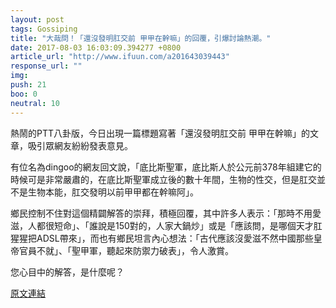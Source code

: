 ```yaml
---
layout: post
tags: Gossiping
title: "大哉問！「還沒發明肛交前 甲甲在幹嘛」的回覆，引爆討論熱潮。"
date: 2017-08-03 16:03:09.394277 +0800
article_url: "http://www.ifuun.com/a201643039443"
response_url: ""
img: 
push: 21
boo: 0
neutral: 10
---
```


熱鬧的PTT八卦版，今日出現一篇標題寫著「還沒發明肛交前 甲甲在幹嘛」的文章，吸引眾網友紛紛發表意見。

有位名為dingoo的網友回文說，「底比斯聖軍，底比斯人於公元前378年組建它的時候可是非常嚴肅的，在底比斯聖軍成立後的數十年間，生物的性交，但是肛交並不是生物本能，肛交發明以前甲甲都在幹嘛阿」。

鄉民控制不住對這個精闢解答的崇拜，積極回覆，其中許多人表示：「那時不用愛滋，人都很短命」、「誰說是150對的，人家大鍋炒」或是「應該問，是哪個天才肛猩猩把ADSL帶來」，而也有鄉民坦言內心想法：「古代應該沒愛滋不然中國那些皇帝官員不就」、「聖甲軍，聽起來防禦力破表」，令人激賞。

您心目中的解答，是什麼呢？

<a href = "https://www.ptt.cc/bbs/Gossiping/M.1501220860.A.F9B.html">原文連結</a>

